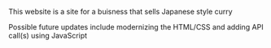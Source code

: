 This website is a site for a buisness that sells Japanese style curry 

Possible future updates include modernizing the HTML/CSS and adding API call(s) using JavaScript
